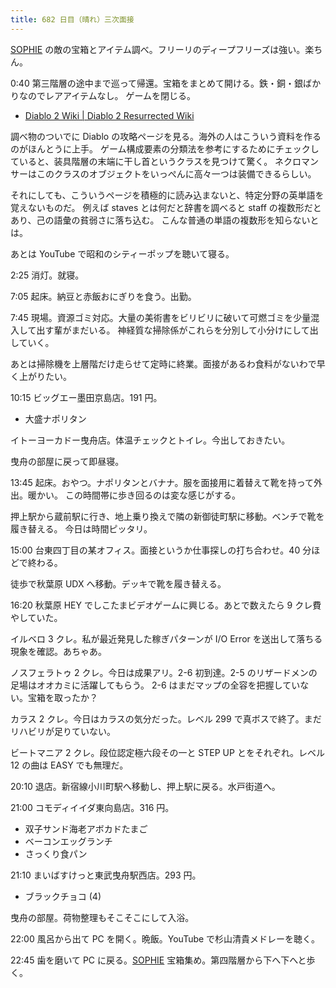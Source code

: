 ```yaml
---
title: 682 日目（晴れ）三次面接
---
```


[SOPHIE][dtp22] の敵の宝箱とアイテム調べ。フリーリのディープフリーズは強い。楽ちん。

0:40 第三階層の途中まで巡って帰還。宝箱をまとめて開ける。鉄・銅・銀ばかりなのでレアアイテムなし。
ゲームを閉じる。

* [Diablo 2 Wiki &#x7c; Diablo 2 Resurrected Wiki](https://diablo2.wiki.fextralife.com/Diablo+2+Resurrected+Wiki)

調べ物のついでに Diablo の攻略ページを見る。海外の人はこういう資料を作るのがほんとうに上手。
ゲーム構成要素の分類法を参考にするためにチェックしていると、装具階層の末端に干し首というクラスを見つけて驚く。
ネクロマンサーはこのクラスのオブジェクトをいっぺんに高々一つは装備できるらしい。

それにしても、こういうページを積極的に読み込まないと、特定分野の英単語を覚えないものだ。
例えば staves とは何だと辞書を調べると staff の複数形だとあり、己の語彙の貧弱さに落ち込む。
こんな普通の単語の複数形を知らないとは。

あとは YouTube で昭和のシティーポップを聴いて寝る。

2:25 消灯。就寝。

7:05 起床。納豆と赤飯おにぎりを食う。出勤。

7:45 現場。資源ゴミ対応。大量の美術書をビリビリに破いて可燃ゴミを少量混入して出す輩がまだいる。
神経質な掃除係がこれらを分別して小分けにして出していく。

あとは掃除機を上層階だけ走らせて定時に終業。面接があるわ食料がないわで早く上がりたい。

10:15 ビッグエー墨田京島店。191 円。

* 大盛ナポリタン

イトーヨーカドー曳舟店。体温チェックとトイレ。今出しておきたい。

曳舟の部屋に戻って即昼寝。

13:45 起床。おやつ。ナポリタンとバナナ。服を面接用に着替えて靴を持って外出。暖かい。
この時間帯に歩き回るのは変な感じがする。

押上駅から蔵前駅に行き、地上乗り換えで隣の新御徒町駅に移動。ベンチで靴を履き替える。
今日は時間ピッタリ。

15:00 台東四丁目の某オフィス。面接というか仕事探しの打ち合わせ。40 分ほどで終わる。

徒歩で秋葉原 UDX へ移動。デッキで靴を履き替える。

16:20 秋葉原 HEY でしこたまビデオゲームに興じる。あとで数えたら 9 クレ費やしていた。

イルベロ 3 クレ。私が最近発見した稼ぎパターンが I/O Error を送出して落ちる現象を確認。あちゃあ。

ノスフェラトゥ 2 クレ。今日は成果アリ。2-6 初到達。2-5 のリザードメンの足場はオオカミに活躍してもらう。
2-6 はまだマップの全容を把握していない。宝箱を取ったか？

カラス 2 クレ。今日はカラスの気分だった。レベル 299 で真ボスで終了。まだリハビリが足りていない。

ビートマニア 2 クレ。段位認定極六段その一と STEP UP とをそれぞれ。レベル 12 の曲は EASY でも無理だ。

20:10 退店。新宿線小川町駅へ移動し、押上駅に戻る。水戸街道へ。

21:00 コモディイイダ東向島店。316 円。

* 双子サンド海老アボカドたまご
* ベーコンエッグランチ
* さっくり食パン

21:10 まいばすけっと東武曳舟駅西店。293 円。

* ブラックチョコ (4)

曳舟の部屋。荷物整理もそこそこにして入浴。

22:00 風呂から出て PC を開く。晩飯。YouTube で杉山清貴メドレーを聴く。

22:45 歯を磨いて PC に戻る。[SOPHIE][dtp22] 宝箱集め。第四階層から下へ下へと歩く。

[dtp22]: https://wodifes.net/game/show/469
